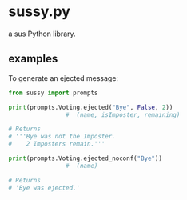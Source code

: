 # sussy.py

a sus Python library.

## examples

To generate an ejected message:
```py
from sussy import prompts

print(prompts.Voting.ejected("Bye", False, 2))
                #  (name, isImposter, remaining)

# Returns 
# '''Bye was not the Imposter.
#    2 Imposters remain.'''

print(prompts.Voting.ejected_noconf("Bye"))
                #  (name)

# Returns
# 'Bye was ejected.'
```
